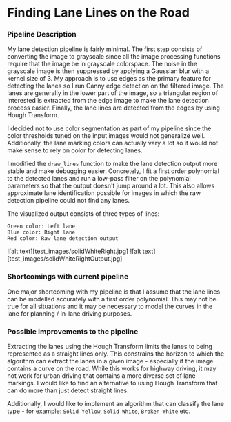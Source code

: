 # **Finding Lane Lines on the Road** 

### Pipeline Description

My lane detection pipeline is fairly minimal. The first step consists of converting the image
to grayscale since all the image processing functions require that the image be in grayscale
colorspace. The noise in the grayscale image is then suppressed by applying a Gaussian blur
with a kernel size of 3. My approach is to use edges as the primary feature for detecting
the lanes so I run Canny edge detection on the filtered image. The lanes are generally
in the lower part of the image, so a triangular region of interested is extracted from the edge
image to make the lane detection process easier. Finally, the lane lines are detected from the
edges by using Hough Transform.

I decided not to use color segmentation as part of my pipeline since the color thresholds
tuned on the input images would not generalize well. Additionally, the lane marking colors
can actually vary a lot so it would not make sense to rely on color for detecting lanes.

I modified the `draw_lines` function to make the lane detection output more stable and 
make debugging easier. Concretely, I fit a first order polynomial to the detected lanes 
and run a low-pass filter on the polynomial parameters so that the output doesn't jump 
around a lot. This also allows approximate lane identification possible for images in which
the raw detection pipeline could not find any lanes.

The visualized output consists of three types of lines:
```
Green color: Left lane
Blue color: Right lane
Red color: Raw lane detection output
```

![alt text][test_images/solidWhiteRight.jpg]
![alt text][test_images/solidWhiteRightOutput.jpg]


### Shortcomings with current pipeline

One major shortcoming with my pipeline is that I assume that the lane lines can be modelled
accurately with a first order polynomial. This may not be true for all situations and it may
be necessary to model the curves in the lane for planning / in-lane driving purposes.

### Possible improvements to the pipeline

Extracting the lanes using the Hough Transform limits the lanes to being represented as a 
straight lines only. This constrains the horizon to which the algorithm can extract the lanes 
in a given image - especially if the image contains a curve on the road. While this
works for highway driving, it may not work for urban driving that contains a more diverse
set of lane markings. I would like to find an alternative to using Hough Transform that can
do more than just detect straight lines.

Additionally, I would like to implement an algorithm that can classify the lane type - for 
example: `Solid Yellow`, `Solid White`, `Broken White` etc.
